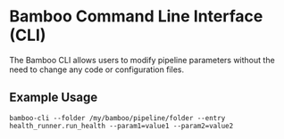 # Bamboo Command Line Interface (CLI)

The Bamboo CLI allows users to modify pipeline parameters without the need to change any code or configuration files.

## Example Usage
```
bamboo-cli --folder /my/bamboo/pipeline/folder --entry health_runner.run_health --param1=value1 --param2=value2
```
